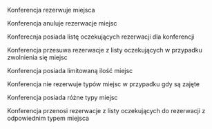 Konferencja rezerwuje miejsca

Konferencja anuluje rezerwacje miejsc

Konferecnja posiada listę oczekujących rezerwacji dla konferencji

Konferencja przesuwa rezerwacje z listy oczekujących w przypadku zwolnienia się miejsc

Konferencja posiada limitowaną ilość miejsc

Konferencja nie rezerwuje typów miejsc w przypadku gdy są zajęte

Konferencja posiada różne typy miejsc

Konferencja przenosi rezerwacje z listy oczekujących do rezerwacji z odpowiednim typem miejsca